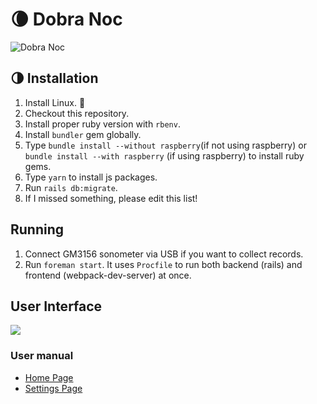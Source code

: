 # 🌘 Dobra Noc

![Dobra Noc](https://media.licdn.com/dms/image/C4D1BAQG9QXopWM9EQA/company-background_10000/0?e=1571428800&v=beta&t=qI_rgKLvyaXr0TFPzfL2dNYLTmllcTZHw4Re04nS4iA)

## 🌗 Installation

1. Install Linux. 🐧
2. Checkout this repository.
3. Install proper ruby version with `rbenv`.
4. Install `bundler` gem globally.
5. Type `bundle install --without raspberry`(if not using raspberry) or `bundle install --with raspberry` (if using raspberry) to install ruby gems.
6. Type `yarn` to install js packages.
7. Run `rails db:migrate`.
8. If I missed something, please edit this list!

## Running

1. Connect GM3156 sonometer via USB if you want to collect records.
2. Run `foreman start`. It uses `Procfile` to run both backend (rails) and frontend (webpack-dev-server) at once.

## User Interface

![](https://i.ibb.co/RHCb8F1/Zrzut-ekranu-2019-11-8-o-13-45-54.png)

### User manual

* [Home Page](https://github.com/ciembor/dobra-noc/wiki/Home-Page)
* [Settings Page](https://github.com/ciembor/dobra-noc/wiki/Settings-page)
